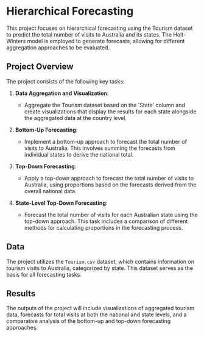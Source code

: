 # Hierarchical Forecasting

This project focuses on hierarchical forecasting using the Tourism dataset to predict the total number of visits to Australia and its states. The Holt-Winters model is employed to generate forecasts, allowing for different aggregation approaches to be evaluated.

## Project Overview

The project consists of the following key tasks:

1. **Data Aggregation and Visualization**:
   - Aggregate the Tourism dataset based on the 'State' column and create visualizations that display the results for each state alongside the aggregated data at the country level.

2. **Bottom-Up Forecasting**:
   - Implement a bottom-up approach to forecast the total number of visits to Australia. This involves summing the forecasts from individual states to derive the national total.

3. **Top-Down Forecasting**:
   - Apply a top-down approach to forecast the total number of visits to Australia, using proportions based on the forecasts derived from the overall national data.

4. **State-Level Top-Down Forecasting**:
   - Forecast the total number of visits for each Australian state using the top-down approach. This task includes a comparison of different methods for calculating proportions in the forecasting process.

## Data

The project utilizes the `Tourism.csv` dataset, which contains information on tourism visits to Australia, categorized by state. This dataset serves as the basis for all forecasting tasks.

## Results

The outputs of the project will include visualizations of aggregated tourism data, forecasts for total visits at both the national and state levels, and a comparative analysis of the bottom-up and top-down forecasting approaches.

